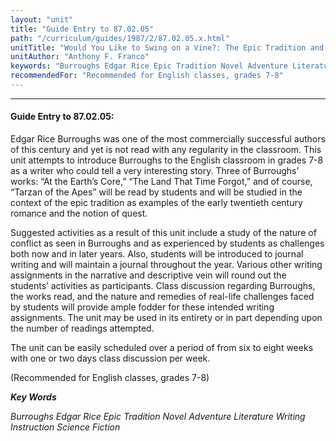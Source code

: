 ```yaml
---
layout: "unit"
title: "Guide Entry to 87.02.05"
path: "/curriculum/guides/1987/2/87.02.05.x.html"
unitTitle: "Would You Like to Swing on a Vine?: The Epic Tradition and Edgar Rice Burroughs"
unitAuthor: "Anthony F. Franco"
keywords: "Burroughs Edgar Rice Epic Tradition Novel Adventure Literature Writing Instruction Science Fiction"
recommendedFor: "Recommended for English classes, grades 7-8"
---
```

<body>
<hr/>
<h4>
Guide Entry to 87.02.05:
</h4>
Edgar Rice Burroughs was one of the most commercially successful authors of this century and yet is not read with any regularity in the classroom. This unit attempts to introduce Burroughs to the English classroom in grades 7-8 as a writer who could tell a very interesting story. Three of Burroughs’ works: “At the Earth’s Core,” “The Land That Time Forgot,” and of course, “Tarzan of the Apes” will be read by students and will be studied in the context of the epic tradition as examples of the early twentieth century romance and the notion of quest.
<p>
Suggested activities as a result of this unit include a study of the nature of conflict as seen in Burroughs and as experienced by students as challenges both now and in later years. Also, students will be introduced to journal writing and will maintain a journal throughout the year. Various other writing assignments in the narrative and descriptive vein will round out the students’ activities as participants. Class discussion regarding Burroughs, the works read, and the nature and remedies of real-life challenges faced by students will provide ample fodder for these intended writing assignments. The unit may be used in its entirety or in part depending upon the number of readings attempted.
</p>
<p>
The unit can be easily scheduled over a period of from six to eight weeks with one or two days class discussion per week.
</p>
<p>
(Recommended for English classes, grades 7-8)
</p>
<p>
<b>
<i>
Key Words
</i>
</b>
<br/>
</p>
<p>
<i>
Burroughs Edgar Rice Epic Tradition Novel Adventure Literature Writing Instruction Science Fiction
</i>
</p>
</body>